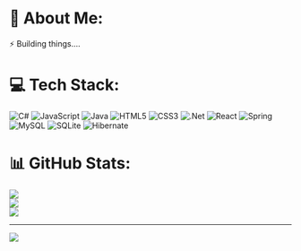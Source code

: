 # 💫 About Me:
⚡ Building things....


# 💻 Tech Stack:
![C#](https://img.shields.io/badge/c%23-%23239120.svg?style=flat&logo=csharp&logoColor=white) ![JavaScript](https://img.shields.io/badge/javascript-%23323330.svg?style=flat&logo=javascript&logoColor=%23F7DF1E) ![Java](https://img.shields.io/badge/java-%23ED8B00.svg?style=flat&logo=openjdk&logoColor=white) ![HTML5](https://img.shields.io/badge/html5-%23E34F26.svg?style=flat&logo=html5&logoColor=white) ![CSS3](https://img.shields.io/badge/css3-%231572B6.svg?style=flat&logo=css3&logoColor=white) ![.Net](https://img.shields.io/badge/.NET-5C2D91?style=flat&logo=.net&logoColor=white) ![React](https://img.shields.io/badge/react-%2320232a.svg?style=flat&logo=react&logoColor=%2361DAFB) ![Spring](https://img.shields.io/badge/spring-%236DB33F.svg?style=flat&logo=spring&logoColor=white) ![MySQL](https://img.shields.io/badge/mysql-4479A1.svg?style=flat&logo=mysql&logoColor=white) ![SQLite](https://img.shields.io/badge/sqlite-%2307405e.svg?style=flat&logo=sqlite&logoColor=white) ![Hibernate](https://img.shields.io/badge/Hibernate-59666C?style=flat&logo=Hibernate&logoColor=white)
# 📊 GitHub Stats:
![](https://github-readme-stats.vercel.app/api?username=swappshade&theme=dark&hide_border=true&include_all_commits=false&count_private=false)<br/>
![](https://github-readme-streak-stats.herokuapp.com/?user=swappshade&theme=dark&hide_border=true)<br/>
![](https://github-readme-stats.vercel.app/api/top-langs/?username=swappshade&theme=dark&hide_border=true&include_all_commits=false&count_private=false&layout=compact)

---
[![](https://visitcount.itsvg.in/api?id=swappshade&icon=5&color=7)](https://visitcount.itsvg.in)

<!-- Proudly created with GPRM ( https://gprm.itsvg.in ) -->

